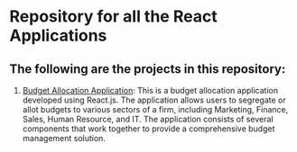 # Repository for all the React Applications
## The following are the projects in this repository:
1. [Budget Allocation Application](https://github.com/mbommakanti98/Fullstack-Development/tree/main/React%20Applications/BudgetAllocation): This is a budget allocation application developed using React.js. The application allows users to segregate or allot budgets to various sectors of a firm, including Marketing, Finance, Sales, Human Resource, and IT. The application consists of several components that work together to provide a comprehensive budget management solution.
